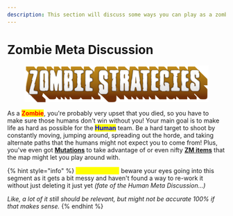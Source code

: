 ```yaml
---
description: This section will discuss some ways you can play as a zombie.
---
```


# Zombie Meta Discussion

<figure><img src="../../.gitbook/assets/Zombie Strategies.png" alt=""><figcaption></figcaption></figure>

As a <mark style="color:red;">**Zombie**</mark>, you're probably very upset that you died, so you have to make sure those humans don't win without you! Your main goal is to make life as hard as possible for the <mark style="color:blue;">**Human**</mark> team. Be a hard target to shoot by constantly moving, jumping around, spreading out the horde, and taking alternate paths that the humans might not expect you to come from! Plus, you've even got [**Mutations**](../../general-overview/how-to-play-as-zombies/zombie-mutations-overview.md) to take advantage of or even nifty [**ZM items**](../../elements-of-zombie-escape/items/common-items.md) that the map might let you play around with.

{% hint style="info" %}
<mark style="color:yellow;">**...Author note;**</mark> beware your eyes going into this segment as it gets a bit messy and haven't found a way to re-work it without just deleting it just yet _(fate of the Human Meta Discussion...)_

_Like, a lot of it still should be relevant, but might not be accurate 100% if that makes sense._
{% endhint %}



